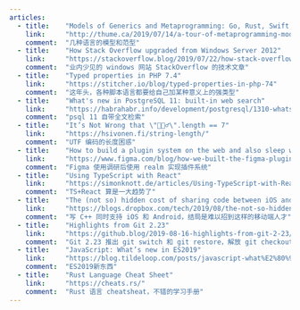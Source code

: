 ```yaml
---
articles:
  - title:    "Models of Generics and Metaprogramming: Go, Rust, Swift, D and More"
    link:     "http://thume.ca/2019/07/14/a-tour-of-metaprogramming-models-for-generics/"
    comment:  "几种语言的模型和范型"
  - title:    "How Stack Overflow upgraded from Windows Server 2012"
    link:     "https://stackoverflow.blog/2019/07/22/how-stack-overflow-upgraded-from-windows-server-2012/"
    comment:  "业内少见的 windows 网站 StackOverflow 的技术文章"
  - title:    "Typed properties in PHP 7.4"
    link:     "https://stitcher.io/blog/typed-properties-in-php-74"
    comment:  "这年头，各种脚本语言都要给自己加某种意义上的强类型"
  - title:    "What's new in PostgreSQL 11: built-in web search"
    link:     "https://habrahabr.info/development/postgresql/1310-whats-new-in-postgresql-11-built-in-web-search.html"
    comment:  "psql 11 自带全文检索"
  - title:    "It’s Not Wrong that \"🤦🏼‍♂️\".length == 7"
    link:     "https://hsivonen.fi/string-length/"
    comment:  "UTF 编码的长度困惑"
  - title:    "How to build a plugin system on the web and also sleep well at night"
    link:     "https://www.figma.com/blog/how-we-built-the-figma-plugin-system/"
    comment:  "Figma 使用调研后使用 realm 实现插件系统"
  - title:    "Using TypeScript with React"
    link:     "https://simonknott.de/articles/Using-TypeScript-with-React.html"
    comment:  "TS+React 算是一大趋势了"
  - title:    "The (not so) hidden cost of sharing code between iOS and Android"
    link:     "https://blogs.dropbox.com/tech/2019/08/the-not-so-hidden-cost-of-sharing-code-between-ios-and-android/"
    comment:  "写 C++ 同时支持 iOS 和 Android，结局是难以招到这样的移动端人才"
  - title:    "Highlights from Git 2.23"
    link:     "https://github.blog/2019-08-16-highlights-from-git-2-23/"
    comment:  "Git 2.23 推出 git switch 和 git restore，解放 git checkout 的部分功能"
  - title:    "JavaScript: What’s new in ES2019"
    link:     "https://blog.tildeloop.com/posts/javascript-what%E2%80%99s-new-in-es2019"
    comment:  "ES2019新东西"
  - title:    "Rust Language Cheat Sheet"
    link:     "https://cheats.rs/"
    comment:  "Rust 语言 cheatsheat，不错的学习手册"
---
```

